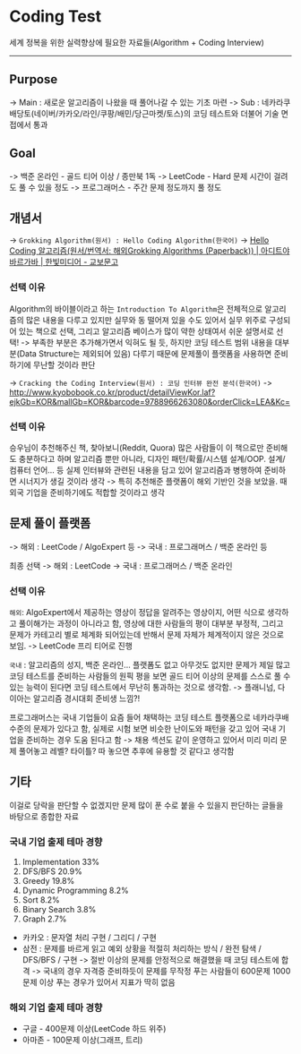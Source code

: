 # Coding Test
세계 정복을 위한 실력향상에 필요한 자료들(Algorithm + Coding Interview)

---

## Purpose
-> Main : 새로운 알고리즘이 나왔을 때 풀어나갈 수 있는 기초 마련
-> Sub : 네카라쿠배당토(네이버/카카오/라인/쿠팡/배민/당근마켓/토스)의 코딩 테스트와 더불어 기술 면접에서 통과

## Goal
-> 백준 온라인 - 골드 티어 이상 / 종만북 1독
-> LeetCode - Hard 문제 시간이 걸려도 풀 수 있을 정도
-> 프로그래머스 - 주간 문제 정도까지 풀 정도

## 개념서
-> `Grokking Algorithm(원서) : Hello Coding Algorithm(한국어)`
-> [Hello Coding 알고리즘(원서/번역서: 해외Grokking Algorithms (Paperback)) | 아디트야 바르가바 | 한빛미디어 - 교보문고](http://www.kyobobook.co.kr/product/detailViewKor.laf?ejkGb=KOR&mallGb=KOR&barcode=9788968483547&orderClick=LEA&Kc=)

### 선택 이유 
 Algorithm의 바이블이라고 하는 `Introduction To Algorithm`은 전체적으로 알고리즘의 많은 내용을 다루고 있지만 실무와 동 떨어져 있을 수도 있어서 실무 위주로 구성되어 있는 책으로 선택, 그리고 알고리즘 베이스가 많이 약한 상태여서 쉬운 설명서로 선택!
-> 부족한 부분은 추가해가면서 익혀도 될 듯, 하지만 코딩 테스트 범위 내용을 대부분(Data Structure는 제외되어 있음) 다루기 때문에 문제풀이 플랫폼을 사용하면 준비하기에 무난할 것이라 판단

-> `Cracking the Coding Interview(원서) : 코딩 인터뷰 완전 분석(한국어)`
-> http://www.kyobobook.co.kr/product/detailViewKor.laf?ejkGb=KOR&mallGb=KOR&barcode=9788966263080&orderClick=LEA&Kc=

### 선택 이유
 승우님이 추천해주신 책, 찾아보니(Reddit, Quora) 많은 사람들이 이 책으로만 준비해도 충분하다고 하며 알고리즘 뿐만 아니라, 디자인 패턴/확률/시스템 설계/OOP. 설계/컴퓨터 언어… 등 실제 인터뷰와 관련된 내용을 담고 있어 알고리즘과 병행하여 준비하면 시너지가 생길 것이라 생각 -> 특히 추천해준 플랫폼이 해외 기반인 것을 보았을. 때 외국 기업을 준비하기에도 적합할 것이라고 생각

## 문제 풀이 플랫폼
-> 해외 : LeetCode / AlgoExpert 등
-> 국내 : 프로그래머스 / 백준 온라인 등

최종 선택
-> 해외 : LeetCode
-> 국내 : 프로그래머스 / 백준 온라인

### 선택 이유
`해외`:
 AlgoExpert에서 제공하는 영상이 정답을 알려주는 영상이지, 어떤 식으로 생각하고 풀이해가는 과정이 아니라고 함, 영상에 대한 사람들의 평이 대부분 부정적, 그리고 문제가 카테고리 별로 체계화 되어있는데 반해서 문제 자체가 체계적이지 않은 것으로 보임. 
-> LeetCode 프리 티어로 진행

`국내` : 
알고리즘의 성지, 백준 온라인… 플랫폼도 없고 아무것도 없지만 문제가 제일 많고 코딩 테스트를 준비하는 사람들의 원픽
평을 보면 골드 티어 이상의 문제를 스스로 풀 수 있는 능력이 된다면 코딩 테스트에서 무난히 통과하는 것으로 생각함. -> 플래니넘, 다이아는 알고리즘 경시대회 준비생 느낌?!

프로그래머스는 국내 기업들이 요즘 들어 채택하는 코딩 테스트 플랫폼으로 네카라쿠배 수준의 문제가 있다고 함, 실제로 시험 보면 비슷한 난이도와 패턴을 갖고 있어 국내 기업을 준비하는 경우 도움 된다고 함 -> 채용 섹션도 같이 운영하고 있어서 미리 미리 문제 풀어놓고 레벨? 타이틀? 따 놓으면 추후에 유용할 것 같다고 생각함

## 기타
이걸로 당락을 판단할 수 없겠지만 문제 많이 푼 수로 붙을 수 있을지 판단하는 글들을 바탕으로 종합한 자료

### 국내 기업 출제 테마 경향
1. Implementation 33%
2. DFS/BFS 20.9%
3. Greedy 19.8%
4. Dynamic Programming 8.2%
5. Sort 8.2%
6. Binary Search 3.8%
7. Graph 2.7%

- 카카오 : 문자열 처리 구현 / 그리디 / 구현
- 삼전 : 문제를 바르게 읽고 예외 상황을 적절히 처리하는 방식 / 완전 탐색 / DFS/BFS / 구현
-> 절반 이상의 문제를 안정적으로 해결했을 때 코딩 테스트에 합격
-> 국내의 경우 자격증 준비하듯이 문제를 무작정 푸는 사람들이 600문제 1000문제 이상 푸는 경우가 있어서 지표가 딱히 없음

### 해외 기업 출제 테마 경향
- 구글 - 400문제 이상(LeetCode 하드 위주)
- 아마존 - 100문제 이상(그래프, 트리)